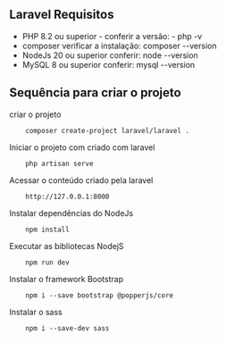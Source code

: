 ## Laravel Requisitos

* PHP 8.2 ou superior - conferir a versão: - php -v
* composer verificar a instalação: composer --version
* NodeJs 20 ou superior conferir: node --version
* MySQL 8 ou superior conferir: mysql --version

## Sequência para criar o projeto
criar o projeto
```
    composer create-project laravel/laravel .
```
Iniciar o projeto com criado com laravel
```
    php artisan serve
```

Acessar o conteúdo criado pela laravel
```
    http://127.0.0.1:8000
```
Instalar dependências do NodeJs
```
    npm install
```
Executar as bibliotecas NodejS
```
    npm run dev
```

Instalar o framework Bootstrap
```
    npm i --save bootstrap @popperjs/core
```

Instalar o sass
```
    npm i --save-dev sass
```
